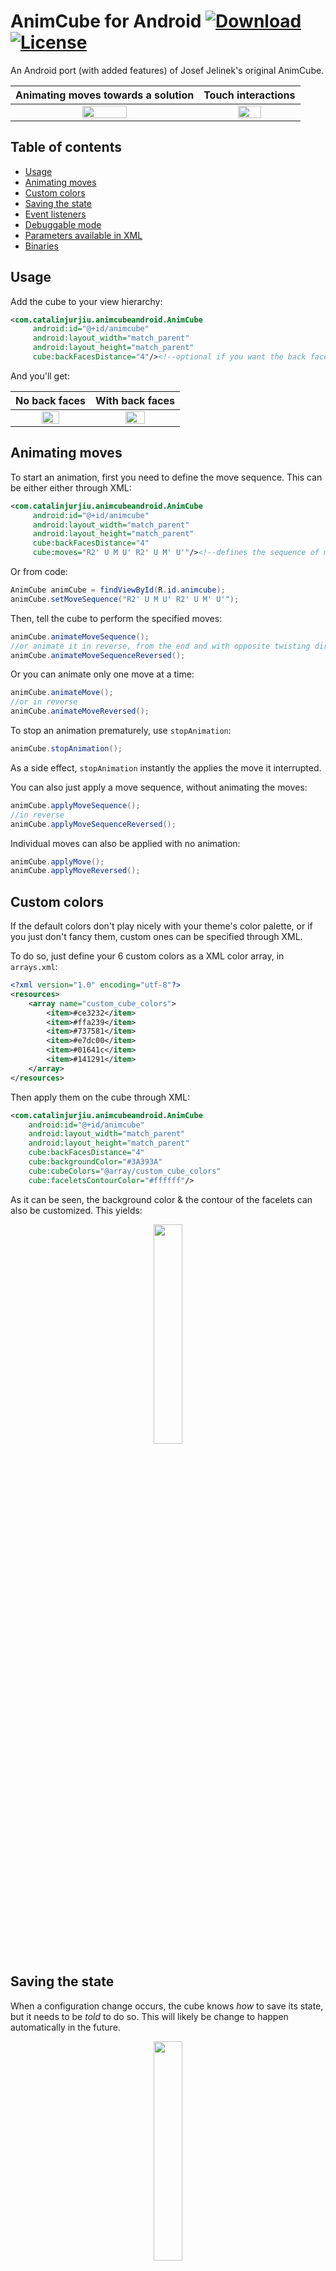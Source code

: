 # AnimCube for Android [ ![Download](https://api.bintray.com/packages/cjurjiu/cjurjiu-opensource/animcube-android/images/download.svg?version=1.0.2) ](https://bintray.com/cjurjiu/cjurjiu-opensource/animcube-android/1.0.2/link) [![License](https://img.shields.io/badge/License-Apache%202.0-blue.svg)](https://tldrlegal.com/license/apache-license-2.0-(apache-2.0))
An Android port (with added features) of Josef Jelinek's original AnimCube.

Animating moves towards a solution | Touch interactions
:---: | :---:
<img src="https://github.com/cjurjiu/animcubeandroid/blob/master/github_media/animate_moves_forward.gif" width="50%" /> | <img src="https://github.com/cjurjiu/animcubeandroid/blob/master/github_media/free_interaction.gif"  width="50%" />

## Table of contents
  * [Usage](#usage)
  * [Animating moves](#animating-moves)
  * [Custom colors](#custom-colors)
  * [Saving the state](#saving-the-state)
  * [Event listeners](#event-listeners)
  * [Debuggable mode](#debuggable-mode)
  * [Parameters available in XML](#parameters-available-in-xml)
  * [Binaries](#binaries)

## Usage

Add the cube to your view hierarchy:

```xml
<com.catalinjurjiu.animcubeandroid.AnimCube
     android:id="@+id/animcube"
     android:layout_width="match_parent"
     android:layout_height="match_parent"
     cube:backFacesDistance="4"/><!--optional if you want the back faces to be displayed-->
```

And you'll get:

No back faces | With back faces
:--: | :--:
<img src="https://github.com/cjurjiu/animcubeandroid/blob/master/github_media/cube_view_no_backfaces.png" width="50%"/> | <img src="https://github.com/cjurjiu/animcubeandroid/blob/master/github_media/cube_view.png" width="50%"/>

## Animating moves

To start an animation, first you need to define the move sequence. This can be either either through XML:

```xml
<com.catalinjurjiu.animcubeandroid.AnimCube
     android:id="@+id/animcube"
     android:layout_width="match_parent"
     android:layout_height="match_parent"     
     cube:backFacesDistance="4"
     cube:moves="R2' U M U' R2' U M' U'"/><!--defines the sequence of moves to be performed-->
```
Or from code:
```java
AnimCube animCube = findViewById(R.id.animcube);
animCube.setMoveSequence("R2' U M U' R2' U M' U'");
```
Then, tell the cube to perform the specified moves:

```java
animCube.animateMoveSequence();
//or animate it in reverse, from the end and with opposite twisting direction
animCube.animateMoveSequenceReversed(); 
```
Or you can animate only one move at a time:

```java
animCube.animateMove();
//or in reverse
animCube.animateMoveReversed();
```
To stop an animation prematurely, use `stopAnimation`:
```java
animCube.stopAnimation();
```
As a side effect, `stopAnimation` instantly the applies the move it interrupted.

You can also just apply a move sequence, without animating the moves:

```java
animCube.applyMoveSequence();
//in reverse
animCube.applyMoveSequenceReversed();
```
Individual moves can also be applied with no animation:

```java
animCube.applyMove();
animCube.applyMoveReversed();
```
## Custom colors
If the default colors don't play nicely with your theme's color palette, or if you just don't fancy them, custom ones can be specified through XML.

To do so, just define your 6 custom colors as a XML color array, in `arrays.xml`:

```xml
<?xml version="1.0" encoding="utf-8"?>
<resources>
    <array name="custom_cube_colors">
        <item>#ce3232</item>
        <item>#ffa239</item>
        <item>#737581</item>
        <item>#e7dc00</item>
        <item>#01641c</item>
        <item>#141291</item>
    </array>
</resources>    
```

Then apply them on the cube through XML:

```xml
<com.catalinjurjiu.animcubeandroid.AnimCube
    android:id="@+id/animcube"
    android:layout_width="match_parent"
    android:layout_height="match_parent"
    cube:backFacesDistance="4"
    cube:backgroundColor="#3A393A"
    cube:cubeColors="@array/custom_cube_colors"
    cube:faceletsContourColor="#ffffff"/>
```
As it can be seen, the background color & the contour of the facelets can also be customized. This yields:

<p align="center">
<img src="https://github.com/cjurjiu/animcubeandroid/blob/master/github_media/custom_colors.png" width="30%"/>
</p>

## Saving the state

When a configuration change occurs, the cube knows <i>how</i> to save its state, but it needs to be <i>told</i> to do so. This will likely be change to happen automatically in the future.

<p align="center">
<img src="https://github.com/cjurjiu/animcubeandroid/blob/master/github_media/screen_rotation.gif" width="30%"/>
</p>

For now however, ensuring the cube saves its state is relatively simple. Just add the following to your Activity/Fragment:

```java
public class MainActivity extends Activity {
    public static final String ANIM_CUBE_SAVE_STATE_BUNDLE_ID = "animCube";
    private AnimCube animCube;
    ...

    @Override
    protected void onSaveInstanceState(Bundle outState) {
        super.onSaveInstanceState(outState);
        outState.putBundle(ANIM_CUBE_SAVE_STATE_BUNDLE_ID, animCube.saveState());
    }

    @Override
    protected void onRestoreInstanceState(Bundle savedInstanceState) {
        super.onRestoreInstanceState(savedInstanceState);
        animCube.restoreState(savedInstanceState.getBundle(ANIM_CUBE_SAVE_STATE_BUNDLE_ID));
    }
}
```
## Event listeners

### Animation events
To be notified whenever an animation is finished, you can register an `OnCubeAnimationFinishedListener`. This makes `AnimCube` call `onAnimationFinished` every time a call to animate, or apply for one or move moves has finished making its changes.

**Note:** When animating/applying a move sequence (i.e. not individual moves) `onAnimationFinished` is only called when the end of the move sequence is reached, or when `stopAnimation` is called. It is *not* called for every move in the sequence.

### Cube changed events
All the animate/apply calls change the underlying cube model. Additionally, this can also happen when the cube is editable and the user manually twists a layer.

To be notified when the cube model is changed, use an `OnCubeModelUpdatedListener`. This also allows you to be notified when each move is applied, when animating a move sequence, since the `OnCubeAnimationFinishedListener` is only notified when the whole sequence has finished animating. 

**Note:** The set `OnCubeModelUpdatedListener` is also notified for each move in a move sequence, when it is applied with `AnimCube#applyMoveSequence` & `AnimCube#applyMoveSequenceReversed`. This happens because, although to the user the whole move sequence seems to be applied instantly, internally the moves are applied one by one, and rendering occurrs only at the end.

## Debuggable mode

**TL;DR:** Always use `AnimCube.java`, only use `AnimCubeDebuggable.java` when you need detailed logs to file an issue.

**Long version:**

Currently the library contains two classes: `AnimCube.java` & `AnimCubeDebug.java`. In terms of behavior they are equivalent, and generally you should only ever use `AnimCube.java`. Strictly speaking though, when it comes to the debug mode, their behavior differs. 

When debug mode is **on**, `AnimCube.java` prints some warnings, if they happen. With debug mode **off**, the warnings are omitted and nothing else happens.

On the other hand, `AnimCubeDebug.java` prints a plethora of debug & info messages to LogCat when debug mode is **on**, and prints nothing when it's **off**.

The decission to have two different classes wasn't an easy one. Internally, both classes rely on utility methods to decide whether to print a certain message or not. However, even if in the end logging to logcat doesn't happen, the string message is still allocated. An alternative would've been to check the condition before allocating the string, but then the code itself would be polluted with tons of conditional checks.

By removing all debug & info logs from `AnimCube.java`, memory is not polluted with strings that never get printed when debug mode is off. Yet, all the debug messages can still be obtained if `AnimCube` is swapped with `AnimCubeDebug` when attempting to reproduce an issue.

To turn debug mode on from code, use `AnimCube#setDebuggable(boolean)`. To enable it from XML, use the `debuggable` attribute:
```xml
<com.catalinjurjiu.animcubeandroid.AnimCube
    android:id="@+id/animcube"
    android:layout_width="match_parent"
    android:layout_height="match_parent"
    cube:debuggable="true"/>
```        

By default, debug mode is **disabled**.

## Parameters available in XML
Many of the [original parameters](http://software.rubikscube.info/AnimCube/) have been kept with equivalent behavior. However, certain names were changed. 

This section describes just the configuration params supported by AnimCube-Android, however if you are interested in an actual changelog between the list of parameters provided by the original and this version, see [CHANGELOG_FROM_ANIMCUBE_JELINEK.md](https://github.com/cjurjiu/animcubeandroid)

Parameters list:
  * [backgroundColor](#backgroundColor)
  * [cubeColors](#cubeColors)
  * [faceletContourColor](#faceletContourColor)
  * [initialState](#initialState)
  * [moves](#moves)
  * [backFacesDistance](#backFacesDistance)
  * [touchSensitivity](#touchSensitivity)
  * [initialRotation](#initialRotation)
  * [perspective](#perspective)
  * [scale](#scale)
  * [single_rotation_speed](#single_rotation_speed)
  * [double_rotation_speed](#double_rotation_speed)
  * [verticalAlign](#verticalAlign)
  * [debuggable](#debuggable)


### <a name="backgroundColor"></a> backgroundColor - color | reference
Specifies the background color of the cube view.

### <a name="cubeColors"></a> cubeColors - reference
Specifies 6 custom colors to be used by the cube, instead of the default colors. Must be an array defined in XML.

### <a name="faceletContourColor"></a> faceletContourColor - color | reference
Specifies the color of the region between cube facelets. 

### <a name="initialState"></a> initialState - string | reference
Specifies the initial state of the cube. Needs to contain an array of exactly 54 color indexes. Valid indexes are in the range [0,5], with each index corresponding to the following default color:
  * 0 - White
  * 1 - Yellow
  * 2 - Orange
  * 3 - Red
  * 4 - Blue
  * 5 - Green

If custom colors are defined, then the indexes will map on the array of custom colors. For example, if in a custom color scheme Black replaces White, then the index 0 would map to Black.

Example value of *initialState* for a solved cube:
```xml
cube:initialState="000000000111111111222222222333333333444444444555555555"
```

By default, the cube is in the state mentioned above as example.

### <a name="moves"></a> moves - string | reference

Sets the sequence of moves that need to be performed (and optionally, animated). Some of the moves affect centers and they can be moved to another layer from the user's point of view. Such movements **do not affect** the notation from the user's point of view. The characters are not fixed to particular centers.

For example, if an "M" is performed and then an "F" is needed, it should affect the front layer seen in the front position and not the bottom layer, where the center that was in the front position is now placed. The chosen way is very familiar to the "corner-starters" (solving the cube starting from the corners).

The sequence is defined in extended Singmaster's notation. The basis for the turns are six letters of the following meaning.

  * U - Up (rotate top layer)
  * D - Down (rotate bottom layer)
  * F - Front (rotate front layer)
  * B - Back (rotate back layer)
  * L - Left (rotate left layer)
  * R - Right (rotate right layer)

The letter case is important here, because the same - but lowercase - letters are used for different moves. Modifiers can be appended to the move character.

  * Separate characters mean turning the corresponding layer 90 degrees clock-wise.
  * Appending apostrophe "'" or digit "3" means turning 90 degrees counter clock-wise.
  * Appending digit "2" means 180 degrees rotation of the corresponding layer (clock-wise).
  * You can use combination "2'" for double counter clock-wise turn. This combination is useful if you want to show the most efficient directions when using finger shortcuts.

There are also some advanced modifiers that are written immediately after the move letter and right before the basic modifiers already defined. The possible modifiers are:

  * m - middle layer turn between the specified layer and the opposite one
  * c - whole-cube turn in the direction of the specified layer
  * s - slice turn; two opposite layers are turned in the same directions ("Rs" is equal to "R L'" or "L' R")
  * a - anti-slice turn; two opposite layers are turned in the opposite directions ("Ra" is equal to "R L" or "L R")
  * t - thick turn; two adjacent layers (the specified one and the adjacent one) are turned simultaneously

The library supports some additional characters to represent specific moves. The center layers can be rotated using the following characters in combination with previous modifiers.

  * E - equator (between U and D layers in the U'/D direction)
  * S - standing (between F and B layers in the F/B' direction)
  * M - middle (between L and R layers in the L/R' direction)

The library also supports turns of the entire cube. This feature can be used to rotate the cube in order to show the cube in the best position for the current situation to watch the move sequence. The available symbols to rotate the cube are shown in the following table (they can be also combined with the modifiers).

  * X - rotate around x-axis (in the same direction as "R" or "L'" is performed)
  * Y - rotate around y-axis (in the same direction as "F" or "B'" is performed)
  * Z - rotate around z-axis (in the same direction as "U" or "D'" is performed)

There is also a possibility to rotate two adjacent layers simultaneously. The notation and meaning is similar to the face-layer rotations, but the letters are in lowercase.

  * u - up (rotate two top layers)
  * d - down (rotate two bottom layers)
  * f - front (rotate two front layers)
  * b - back (rotate two back layers)
  * l - left (rotate two left layers)
  * r - right (rotate two right layers)

There is yet another character to be used in the parameter value - the dot '.' character. When a dot is found in the sequence during playing the animation, it is delayed for a half of the time the quarter turn is performed.

**Important:** In Josef Jelink's original AnimCube applet there could be several move sequences specified in the same string. The sequences were separated by the semicolon character ';'. This feature however is disabled in this version.<br>
If the move sequence string passed to this method has more than one move sequences defined, only the first will be taken into consideration, and the next will be ignored.

**Note:** For additional details and a few left out alternatives to certain notations, see Josef's complete documentation for the move sequence <a href="http://software.rubikscube.info/AnimCube/#move">here.</a>

### <a name="backFacesDistance"></a> backFacesDistance - integer | reference

Controls whether sides pointing away from the user are rendered behind the cube. This parameter sets their distance from the cube. 

Typically, a value smaller than 2 means they won't be visible (hence, disabled). A value too large means they will be rendered outside the screen. 

Usually values between 2 - 10 are good picks, with 0 when they don't need to be displayed.

### <a name="touchSensitivity"></a> touchSensitivity - float | reference

Controls how well the cube reacts to touch events. Expects a **float** in the interval [0f,2f].

Default value is 1f.

### <a name="initialRotation"></a> initialRotation - string | reference

Defines the initial rotation of the cube.

The value can be of any length and can contain characters: 'u', 'd', 'f', 'b', 'l' and 'r' in upper or lower case. The rotation steep is 15 degrees. The default value is "lluu". The rotation axis and direction is similar to rotation of layers, etc.

### <a name="perspective"></a> perspective - integer | reference

This parameter allows to customize the perspective deformation of the cube. The value should consist only of decimal digits. The higher value the closer to a parallel view. 

The default value is 2.

### <a name="scale"></a> scale - integer | reference

This parameter allows to customize the size of the cube. The value should consist only of decimal digits. The higher value the smaller cube. The exact size is computed as 1 / (1 + scale / 10). 

The default value is 0 that causes the cube to fit in window. 

The parameter is useful in combination with *verticalAlign*.

### <a name="single_rotation_speed"></a> single_rotation_speed - integer | reference

Sets the rotation speed of a single rotation. This parameter allows to customize the speed of quarter turn separately from face turns. The value should consist only of decimal digits.

The higher value the slower is the animation. The default value is 10, which corresponds to approximately 1 second for face turn and approximately 2/3 seconds for quarter turn if not specified differently.

The face turn speed can be adjusted separately by *double_rotation_speed*.

### <a name="double_rotation_speed"></a> double_rotation_speed - integer | reference

Sets the rotation speed of a double rotation. This parameter allows to customize the speed of face turns separately from quarter turns. The value should consist only of decimal digits.

The higher value the slower is the animation. The default value is 10, which corresponds to approximately 1 second
for the face turn.

The default is set to the 150% of the value of speed.

The quarter turn speed can be adjusted by *single_rotation_speed*.

### <a name="verticalAlign"></a> verticalAlign - integer | reference

This parameter allows to position the cube vertically. 

The only permitted values are *"top"*, *"center"* and *"bottom"* for bottom align. 

The default value is 1.

**Note:** The parameter makes sense in combination with scale. With the default scale, the cube will always be centered.

### <a name="debuggable"></a> debuggable - boolean | reference

Enables or disables debug mode.

This is disabled by default.

## Binaries

Binaries and dependency information for Maven, Ivy, Gradle and others can be found on [jcenter](https://bintray.com/cjurjiu/cjurjiu-opensource/animcube-android).

Example for Gradle:

```groovy
compile 'com.catalinjurjiu:animcube-android:1.0.2'
```

and for Maven:

```xml
<dependency>
  <groupId>com.catalinjurjiu</groupId>
  <artifactId>animcube-android</artifactId>
  <version>1.0.2</version>
  <type>pom</type>
</dependency>
```
and for Ivy:

```xml
<dependency org='com.catalinjurjiu' name='animcube-android' rev='1.0.2'>
  <artifact name='animcube-android' ext='pom' ></artifact>
</dependency>
```
